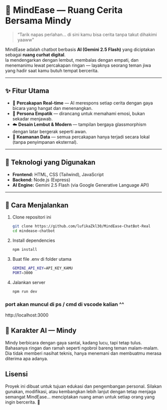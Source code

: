 # 🌿 MindEase — Ruang Cerita Bersama Mindy

> “Tarik napas perlahan... di sini kamu bisa cerita tanpa takut dihakimi yaaww”  

MindEase adalah chatbot berbasis **AI (Gemini 2.5 Flash)** yang diciptakan sebagai **ruang curhat digital**.  
Ia mendengarkan dengan lembut, membalas dengan empati, dan menemanimu lewat percakapan ringan — layaknya seorang teman jiwa yang hadir saat kamu butuh tempat bercerita.  

---

## ✨ Fitur Utama  

- 💬 **Percakapan Real-time** — AI merespons setiap cerita dengan gaya bicara yang hangat dan menenangkan.  
- 🌸 **Persona Empatik** — dirancang untuk memahami emosi, bukan sekadar menjawab.  
- ☁️ **Desain Lembut & Modern** — tampilan bergaya glassmorphism dengan latar bergerak seperti awan.  
- 🔐 **Keamanan Data** — semua percakapan hanya terjadi secara lokal (tanpa penyimpanan eksternal).  

---

## 🧠 Teknologi yang Digunakan  

- **Frontend:** HTML, CSS (Tailwind), JavaScript  
- **Backend:** Node.js (Express)  
- **AI Engine:** Gemini 2.5 Flash (via Google Generative Language API)  

---

## 🚀 Cara Menjalankan  

1. Clone repositori ini  
   ```bash
   git clone https://github.com/lufikaZkl30/MindEase-ChatBot-Real
   cd mindease-chatbot
   
2. Install dependencies
   ```bash
   npm install
   
3. Buat file .env di folder utama 
   ```bash
   GEMINI_API_KEY=API_KEY_KAMU
   PORT=3000

4. Jalankan server 
   ```bash
   npm run dev

### port akan muncul di ps / cmd di vscode kalian ^^
http://localhost:3000

## 🌼 Karakter AI — Mindy

Mindy berbicara dengan gaya santai, kadang lucu, tapi tetap tulus.
Bahasanya ringan dan ramah seperti ngobrol bareng teman malam-malam.
Dia tidak memberi nasihat teknis, hanya menemani dan membuatmu merasa diterima apa adanya.

## Lisensi 

Proyek ini dibuat untuk tujuan edukasi dan pengembangan personal.
Silakan gunakan, modifikasi, atau kembangkan lebih lanjut dengan tetap menjaga semangat MindEase...
menciptakan ruang aman untuk setiap orang yang ingin bercerita. 💜
   
